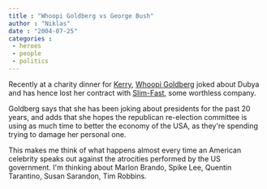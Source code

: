 ```yaml
---
title : "Whoopi Goldberg vs George Bush"
author : "Niklas"
date : "2004-07-25"
categories : 
 - heroes
 - people
 - politics
---
```


Recently at a charity dinner for [Kerry](http://www.johnkerry.com), [Whoopi Goldberg](http://www.imdb.com/name/nm0000155) joked about Dubya and has hence lost her contract with [Slim-Fast](http://www.slim-fast.com), some worthless company.

Goldberg says that she has been joking about presidents for the past 20 years, and adds that she hopes the republican re-election committee is using as much time to better the economy of the USA, as they're spending trying to damage her personal one.

This makes me think of what happens almost every time an American celebrity speaks out against the atrocities performed by the US government. I'm thinking about Marlon Brando, Spike Lee, Quentin Tarantino, Susan Sarandon, Tim Robbins.
